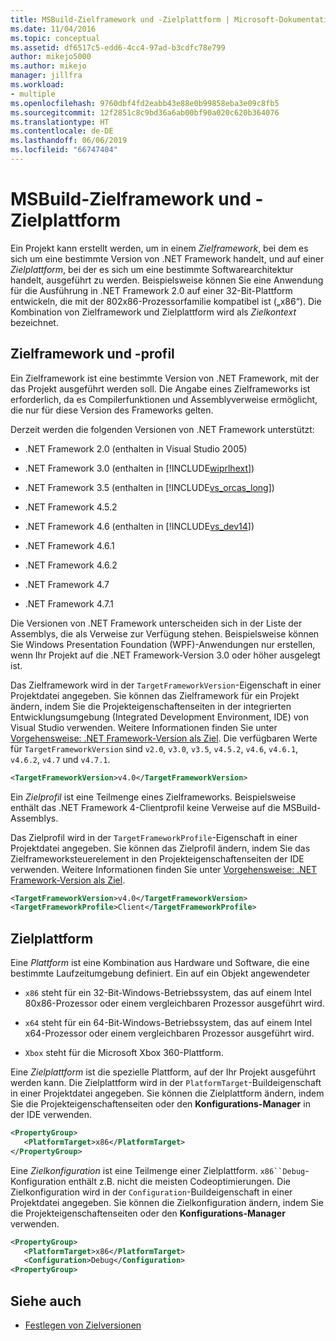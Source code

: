 ```yaml
---
title: MSBuild-Zielframework und -Zielplattform | Microsoft-Dokumentation
ms.date: 11/04/2016
ms.topic: conceptual
ms.assetid: df6517c5-edd6-4cc4-97ad-b3cdfc78e799
author: mikejo5000
ms.author: mikejo
manager: jillfra
ms.workload:
- multiple
ms.openlocfilehash: 9760dbf4fd2eabb43e88e0b99858eba3e09c8fb5
ms.sourcegitcommit: 12f2851c8c9bd36a6ab00bf90a020c620b364076
ms.translationtype: HT
ms.contentlocale: de-DE
ms.lasthandoff: 06/06/2019
ms.locfileid: "66747404"
---
```

# <a name="msbuild-target-framework-and-target-platform"></a>MSBuild-Zielframework und -Zielplattform
Ein Projekt kann erstellt werden, um in einem *Zielframework*, bei dem es sich um eine bestimmte Version von .NET Framework handelt, und auf einer *Zielplattform*, bei der es sich um eine bestimmte Softwarearchitektur handelt, ausgeführt zu werden.  Beispielsweise können Sie eine Anwendung für die Ausführung in .NET Framework 2.0 auf einer 32-Bit-Plattform entwickeln, die mit der 802x86-Prozessorfamilie kompatibel ist („x86“). Die Kombination von Zielframework und Zielplattform wird als *Zielkontext* bezeichnet.

## <a name="target-framework-and-profile"></a>Zielframework und -profil
 Ein Zielframework ist eine bestimmte Version von .NET Framework, mit der das Projekt ausgeführt werden soll. Die Angabe eines Zielframeworks ist erforderlich, da es Compilerfunktionen und Assemblyverweise ermöglicht, die nur für diese Version des Frameworks gelten.

 Derzeit werden die folgenden Versionen von .NET Framework unterstützt:

- .NET Framework 2.0 (enthalten in Visual Studio 2005)

- .NET Framework 3.0 (enthalten in [!INCLUDE[wiprlhext](../debugger/includes/wiprlhext_md.md)])

- .NET Framework 3.5 (enthalten in [!INCLUDE[vs_orcas_long](../debugger/includes/vs_orcas_long_md.md)])

- .NET Framework 4.5.2

- .NET Framework 4.6 (enthalten in [!INCLUDE[vs_dev14](../misc/includes/vs_dev14_md.md)])

- .NET Framework 4.6.1

- .NET Framework 4.6.2

- .NET Framework 4.7

- .NET Framework 4.7.1

Die Versionen von .NET Framework unterscheiden sich in der Liste der Assemblys, die als Verweise zur Verfügung stehen. Beispielsweise können Sie Windows Presentation Foundation (WPF)-Anwendungen nur erstellen, wenn Ihr Projekt auf die .NET Framework-Version 3.0 oder höher ausgelegt ist.

Das Zielframework wird in der `TargetFrameworkVersion`-Eigenschaft in einer Projektdatei angegeben. Sie können das Zielframework für ein Projekt ändern, indem Sie die Projekteigenschaftenseiten in der integrierten Entwicklungsumgebung (Integrated Development Environment, IDE) von Visual Studio verwenden. Weitere Informationen finden Sie unter [Vorgehensweise: .NET Framework-Version als Ziel](../ide/how-to-target-a-version-of-the-dotnet-framework.md). Die verfügbaren Werte für `TargetFrameworkVersion` sind `v2.0`, `v3.0`, `v3.5`, `v4.5.2`, `v4.6`, `v4.6.1`, `v4.6.2`, `v4.7` und `v4.7.1`.

```xml
<TargetFrameworkVersion>v4.0</TargetFrameworkVersion>
```

 Ein *Zielprofil* ist eine Teilmenge eines Zielframeworks. Beispielsweise enthält das .NET Framework 4-Clientprofil keine Verweise auf die MSBuild-Assemblys.

 Das Zielprofil wird in der `TargetFrameworkProfile`-Eigenschaft in einer Projektdatei angegeben. Sie können das Zielprofil ändern, indem Sie das Zielframeworksteuerelement in den Projekteigenschaftenseiten der IDE verwenden. Weitere Informationen finden Sie unter [Vorgehensweise: .NET Framework-Version als Ziel](../ide/how-to-target-a-version-of-the-dotnet-framework.md).

```xml
<TargetFrameworkVersion>v4.0</TargetFrameworkVersion>
<TargetFrameworkProfile>Client</TargetFrameworkProfile>
```

## <a name="target-platform"></a>Zielplattform
 Eine *Plattform* ist eine Kombination aus Hardware und Software, die eine bestimmte Laufzeitumgebung definiert. Ein auf ein Objekt angewendeter

- `x86` steht für ein 32-Bit-Windows-Betriebssystem, das auf einem Intel 80x86-Prozessor oder einem vergleichbaren Prozessor ausgeführt wird.

- `x64` steht für ein 64-Bit-Windows-Betriebssystem, das auf einem Intel x64-Prozessor oder einem vergleichbaren Prozessor ausgeführt wird.

- `Xbox` steht für die Microsoft Xbox 360-Plattform.

Eine *Zielplattform* ist die spezielle Plattform, auf der Ihr Projekt ausgeführt werden kann. Die Zielplattform wird in der `PlatformTarget`-Buildeigenschaft in einer Projektdatei angegeben. Sie können die Zielplattform ändern, indem Sie die Projekteigenschaftenseiten oder den **Konfigurations-Manager** in der IDE verwenden.

```xml
<PropertyGroup>
   <PlatformTarget>x86</PlatformTarget>
</PropertyGroup>

```

Eine *Zielkonfiguration* ist eine Teilmenge einer Zielplattform. `x86``Debug`-Konfiguration enthält z.B. nicht die meisten Codeoptimierungen. Die Zielkonfiguration wird in der `Configuration`-Buildeigenschaft in einer Projektdatei angegeben. Sie können die Zielkonfiguration ändern, indem Sie die Projekteigenschaftenseiten oder den **Konfigurations-Manager** verwenden.

```xml
<PropertyGroup>
   <PlatformTarget>x86</PlatformTarget>
   <Configuration>Debug</Configuration>
<PropertyGroup>

```

## <a name="see-also"></a>Siehe auch
- [Festlegen von Zielversionen](../msbuild/msbuild-multitargeting-overview.md)
